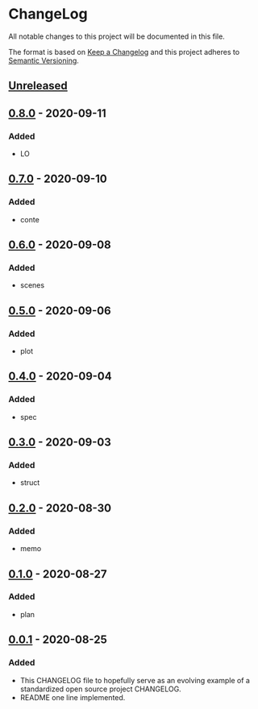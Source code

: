 # ChangeLog
All notable changes to this project will be documented in this file.

The format is based on [Keep a Changelog](http://keepachangelog.com/en/1.0.0/)
and this project adheres to [Semantic Versioning](http://semver.org/spec/v2.0.0.html).

## [Unreleased]

## [0.8.0] - 2020-09-11
### Added
- LO

## [0.7.0] - 2020-09-10
### Added
- conte

## [0.6.0] - 2020-09-08
### Added
- scenes

## [0.5.0] - 2020-09-06
### Added
- plot

## [0.4.0] - 2020-09-04
### Added
- spec

## [0.3.0] - 2020-09-03
### Added
- struct

## [0.2.0] - 2020-08-30
### Added
- memo

## [0.1.0] - 2020-08-27
### Added
- plan

## [0.0.1] - 2020-08-25
### Added
- This CHANGELOG file to hopefully serve as an evolving example of a standardized open source project CHANGELOG.
- README one line implemented.

[Unreleased]: https://github.com/My-Novel-Management/m132-outcast/compare/v0.8.0...HEAD
[0.8.0]: https://github.com/My-Novel-Management/m132-outcast/releases/v0.8.0
[0.7.0]: https://github.com/My-Novel-Management/m132-outcast/releases/v0.7.0
[0.6.0]: https://github.com/My-Novel-Management/m132-outcast/releases/v0.6.0
[0.5.0]: https://github.com/My-Novel-Management/m132-outcast/releases/v0.5.0
[0.4.0]: https://github.com/My-Novel-Management/m132-outcast/releases/v0.4.0
[0.3.0]: https://github.com/My-Novel-Management/m132-outcast/releases/v0.3.0
[0.2.0]: https://github.com/My-Novel-Management/m132-outcast/releases/v0.2.0
[0.1.0]: https://github.com/My-Novel-Management/m132-outcast/releases/v0.1.0
[0.0.1]: https://github.com/My-Novel-Management/m132-outcast/releases/v0.0.1
